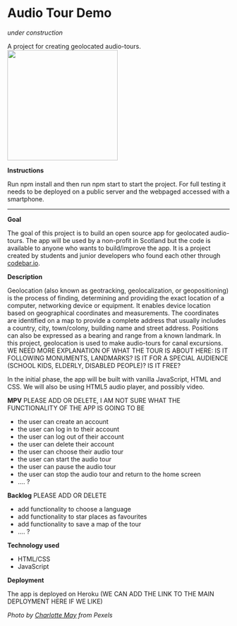 # Audio Tour Demo

*under construction*

A project for creating geolocated audio-tours.            <img src="/audio_tour.jpg" width="250"  />


**Instructions**

Run npm install and then run npm start to start the project. For full testing it needs to be deployed on a public server and the webpaged accessed with a smartphone.
___

**Goal**  

The goal of this project is to build an open source app for geolocated audio-tours. The app will be used by a non-profit in Scotland but the code is available to anyone who wants to build/improve the app. It is a project created by students and junior developers who found each other through [codebar.io](https://www.codebar.io/).

**Description**  

Geolocation (also known as geotracking, geolocalization, or geopositioning) is the process of finding, determining and providing the exact location of a computer, networking device or equipment. It enables device location based on geographical coordinates and measurements. The coordinates are identified on a map to provide a complete address that usually includes a country, city, town/colony, building name and street address. Positions can also be expressed as a bearing and range from a known landmark. In this project, geolocation is used to make audio-tours for canal excursions.  
WE NEED MORE EXPLANATION OF WHAT THE TOUR IS ABOUT HERE: IS IT FOLLOWING MONUMENTS, LANDMARKS? IS IT FOR A SPECIAL AUDIENCE (SCHOOL KIDS, ELDERLY, DISABLED PEOPLE)? IS IT FREE?

In the initial phase, the app will be built with vanilla JavaScript, HTML and CSS. We will also be using HTML5 audio player, and possibly video.

**MPV**  PLEASE ADD OR DELETE, I AM NOT SURE WHAT THE FUNCTIONALITY OF THE APP IS GOING TO BE

* the user can create an account
* the user can log in to their account
* the user can log out of their account
* the user can delete their account
* the user can choose their audio tour
* the user can start the audio tour
* the user can pause the audio tour
* the user can stop the audio tour and return to the home screen
* .... ?

**Backlog**  PLEASE ADD OR DELETE

* add functionality to choose a language
* add functionality to star places as favourites
* add functionality to save a map of the tour
* .... ?

**Technology used**

* HTML/CSS
* JavaScript

**Deployment**

The app is deployed on Heroku (WE CAN ADD THE LINK TO THE MAIN DEPLOYMENT HERE IF WE LIKE)



*Photo by [Charlotte May](https://www.pexels.com/photo/young-black-female-student-preparing-for-exams-in-park-5965924/) from Pexels*


